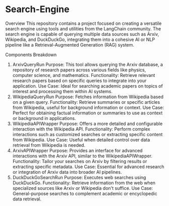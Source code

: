 ﻿# Search-Engine
Overview
This repository contains a project focused on creating a versatile search engine using tools and utilities from the LangChain community. The search engine is capable of querying multiple data sources such as Arxiv, Wikipedia, and DuckDuckGo, integrating them into a cohesive AI or NLP pipeline like a Retrieval-Augmented Generation (RAG) system.

Components Breakdown
1. ArxivQueryRun
Purpose: This tool allows querying the Arxiv database, a repository of research papers across various fields like physics, computer science, and mathematics.
Functionality: Retrieve relevant research papers based on specific queries to integrate into your application.
Use Case: Ideal for searching academic papers on topics of interest and processing them within AI systems.
2. WikipediaQueryRun
Purpose: Fetches information from Wikipedia based on a given query.
Functionality: Retrieve summaries or specific articles from Wikipedia, useful for background information or context.
Use Case: Perfect for obtaining factual information or summaries to use as context or background in applications.
3. WikipediaAPIWrapper
Purpose: Offers a more detailed and configurable interaction with the Wikipedia API.
Functionality: Perform complex interactions such as customized searches or extracting specific content from Wikipedia.
Use Case: Useful when detailed control over data retrieval from Wikipedia is needed.
4. ArxivAPIWrapper
Purpose: Provides an interface for advanced interactions with the Arxiv API, similar to the WikipediaAPIWrapper.
Functionality: Tailor your searches on Arxiv by filtering results or extracting specific metadata.
Use Case: Essential for advanced research or integration of Arxiv data into broader AI pipelines.
5. DuckDuckGoSearchRun
Purpose: Executes web searches using DuckDuckGo.
Functionality: Retrieve information from the web when specialized sources like Arxiv or Wikipedia don't suffice.
Use Case: General-purpose searches to complement academic or encyclopedic data retrieval.
